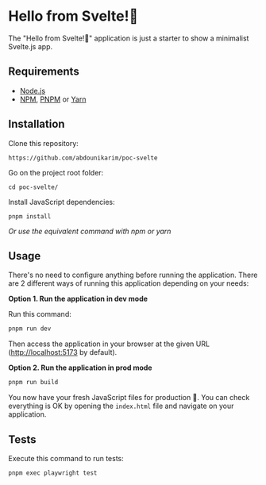 Hello from Svelte!👋
========================

The "Hello from Svelte!👋" application is just a starter to show a minimalist Svelte.js app.

Requirements
------------

* [Node.js][1]
* [NPM][1], [PNPM][2] or [Yarn][3]

Installation
------------

Clone this repository:

```console
https://github.com/abdounikarim/poc-svelte
```

Go on the project root folder:

```console
cd poc-svelte/
```

Install JavaScript dependencies:

```console
pnpm install
```

_Or use the equivalent command with npm or yarn_

Usage
-----

There's no need to configure anything before running the application. There are
2 different ways of running this application depending on your needs:

**Option 1. Run the application in dev mode**

Run this command:

```bash
pnpm run dev
```

Then access the application in your browser at the given URL (<http://localhost:5173> by default).

**Option 2. Run the application in prod mode**

```bash
pnpm run build
```
You now have your fresh JavaScript files for production 🚀.
You can check everything is OK by opening the `index.html` file and navigate on your application.

Tests
-----

Execute this command to run tests:

```bash
pnpm exec playwright test
```

[1]: https://nodejs.org/en/download/package-manager
[2]: https://pnpm.io/installation
[3]: https://yarnpkg.com/getting-started/install
